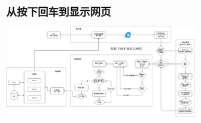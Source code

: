 # 从按下回车到显示网页





![what-happens-when-you-type-an-url-in-the-browser-and-press-enter](./image/end_to_end.jpg)
